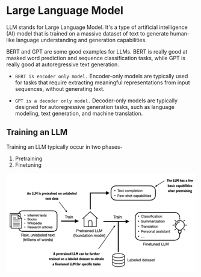 # Large Language Model

LLM stands for Large Language Model. It's a type of artificial intelligence (AI) model that is trained on a massive dataset of text to generate human-like language understanding and generation capabilities.

BERT and GPT are some good examples for LLMs. BERT is really good at masked word prediction and sequence classification tasks, while GPT is really good at autoregressive text generation.

- `BERT is encoder only model.` Encoder-only models are typically used for tasks that require extracting meaningful representations from input sequences, without generating text.

- `GPT is a decoder only model.` Decoder-only models are typically designed for autoregressive generation tasks, such as language modeling, text generation, and machine translation.

## Training an LLM
Training an LLM typically occur in two phases-
1. Pretraining 
2. Finetuning

![alt text](image-19.png)